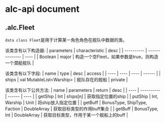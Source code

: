 # alc-api document

## .alc.Fleet
`data class Fleet`是用于计算某一角色角色在舰队中数据的类。

该类含有以下构造器:
| parameters | characteristic | desc |
| ---------- | -------------- | ---- |
| Boolean | major | 构造一个空Fleet，如果参数是true，则构造一个潜艇舰队 |

该类含有以下字段:
| name | type | desc | access |
| ---- | ---- | ---- | ------ |
| ships | val MutableList\<Warship\> | 舰队存在的舰船 | private |

该类含有以下公共方法:
| name | parameters | return | desc |
| ---- | ---------- | ------ | ---- |
| getShip | Int | ships\[n\] | 获取指定位置的ship |
| putShip | Int, Warship | Unit | 将ship放入指定位置 |
| getBuff | BonusType, ShipType, Faction | DoubleArray | 获取目标类型的作用buff集合 |
| getBuff | BonusType, Int | DoubleArray | 获取目标类型，作用于某一个舰船上的buff |
